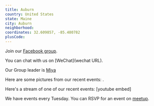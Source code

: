```yaml
---
title: Auburn
country: United States
state: Maine
city: Auburn
neighborhood: 
coordinates: 32.609857, -85.480782
plusCode:
---
```

Join our [Facebook group](https://www.facebook.com/groups/free.code.camp.auburn.maine).

You can chat with us on [WeChat](wechat URL).

Our Group leader is [Miya](freecodecamp.org/miya)

Here are some pictures from our recent events:
![]().

Here's a stream of one of our recent events:
[youtube embed]

We have events every Tuesday. You can RSVP for an event on [meetup](meetupurl).
